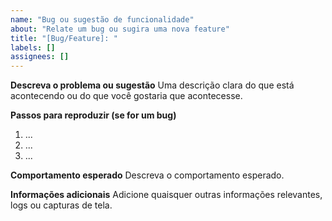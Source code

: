 ```yaml
---
name: "Bug ou sugestão de funcionalidade"
about: "Relate um bug ou sugira uma nova feature"
title: "[Bug/Feature]: "
labels: []
assignees: []
---
```


**Descreva o problema ou sugestão**
Uma descrição clara do que está acontecendo ou do que você gostaria que acontecesse.

**Passos para reproduzir (se for um bug)**
1. ...
2. ...
3. ...

**Comportamento esperado**
Descreva o comportamento esperado.

**Informações adicionais**
Adicione quaisquer outras informações relevantes, logs ou capturas de tela.
